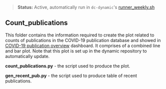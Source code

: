 >**Status:** Active, automatically run in `dc-dynamic`'s [runner_weekly.sh](https://github.com/ScilifelabDataCentre/dc-dynamic/blob/master/runner_weekly.sh)

## Count_publications

This folder contains the information required to create the plot related to counts of publications in the COVID-19 publication database and showed in [COVID-19 publication overview](https://www.pathogens.se/dashboards/covid_publications/) dashboard. It comprises of a combined line and bar plot. Note that this plot is set up in the dynamic repository to automatically update.

**count_publications.py** - the script used to produce the plot.

**gen_recent_pub.py** - the script used to produce table of recent publications.
